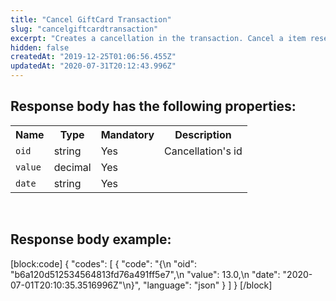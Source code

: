 ```yaml
---
title: "Cancel GiftCard Transaction"
slug: "cancelgiftcardtransaction"
excerpt: "Creates a cancellation in the transaction. Cancel a item reservation or create a refund."
hidden: false
createdAt: "2019-12-25T01:06:56.455Z"
updatedAt: "2020-07-31T20:12:43.996Z"
---
```

## Response body has the following properties: 
<table>
    <tr>
        <th>Name</th>
        <th>Type</th>
        <th>Mandatory</th>
        <th>Description</th>
    </tr>
    <tr>
        <td><code>oid</code></td>
        <td>string</td>
        <td>Yes</td>
        <td>Cancellation's id</td>
    </tr>
 <tr>
        <td><code>value</code></td>
        <td>decimal</td>
        <td>Yes</td>
        <td></td>
    </tr>
 <tr>
        <td><code>date</code></td>
        <td>string</td>
        <td>Yes</td>
        <td></td>
    </tr>
</table>

</br>

## Response body example:
[block:code]
{
  "codes": [
    {
      "code": "{\n        \"oid\": \"b6a120d512534564813fd76a491ff5e7\",\n        \"value\": 13.0,\n        \"date\": \"2020-07-01T20:10:35.3516996Z\"\n}",
      "language": "json"
    }
  ]
}
[/block]